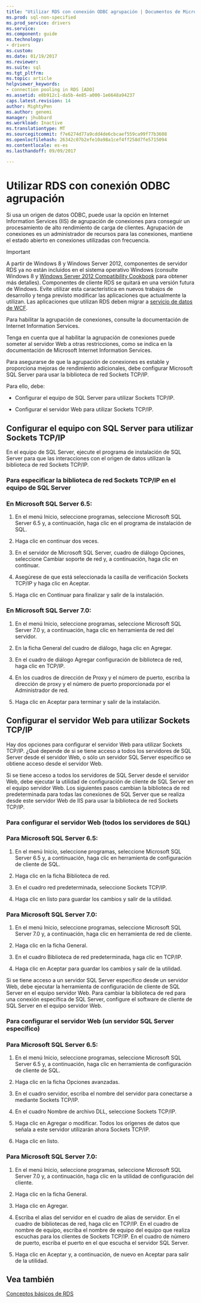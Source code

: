 ```yaml
---
title: "Utilizar RDS con conexión ODBC agrupación | Documentos de Microsoft"
ms.prod: sql-non-specified
ms.prod_service: drivers
ms.service: 
ms.component: guide
ms.technology:
- drivers
ms.custom: 
ms.date: 01/19/2017
ms.reviewer: 
ms.suite: sql
ms.tgt_pltfrm: 
ms.topic: article
helpviewer_keywords:
- connection pooling in RDS [ADO]
ms.assetid: e8b912c1-da5b-4e85-a000-1e6648a94237
caps.latest.revision: 14
author: MightyPen
ms.author: genemi
manager: jhubbard
ms.workload: Inactive
ms.translationtype: MT
ms.sourcegitcommit: f7e6274d77a9cdd4de6cbcaef559ca99f77b3608
ms.openlocfilehash: 26342c07b2efe10a98a1cef4ff258d7fe5715094
ms.contentlocale: es-es
ms.lasthandoff: 09/09/2017

---
```

# <a name="using-rds-with-odbc-connection-pooling"></a>Utilizar RDS con conexión ODBC agrupación
Si usa un origen de datos ODBC, puede usar la opción en Internet Information Services (IIS) de agrupación de conexiones para conseguir un procesamiento de alto rendimiento de carga de clientes. Agrupación de conexiones es un administrador de recursos para las conexiones, mantiene el estado abierto en conexiones utilizadas con frecuencia.  
  
> [!IMPORTANT]
>  A partir de Windows 8 y Windows Server 2012, componentes de servidor RDS ya no están incluidos en el sistema operativo Windows (consulte Windows 8 y [Windows Server 2012 Compatibility Cookbook](https://www.microsoft.com/en-us/download/details.aspx?id=27416) para obtener más detalles). Componentes de cliente RDS se quitará en una versión futura de Windows. Evite utilizar esta característica en nuevos trabajos de desarrollo y tenga previsto modificar las aplicaciones que actualmente la utilizan. Las aplicaciones que utilizan RDS deben migrar a [servicio de datos de WCF](http://go.microsoft.com/fwlink/?LinkId=199565).  
  
 Para habilitar la agrupación de conexiones, consulte la documentación de Internet Information Services.  
  
 Tenga en cuenta que al habilitar la agrupación de conexiones puede someter al servidor Web a otras restricciones, como se indica en la documentación de Microsoft Internet Information Services.  
  
 Para asegurarse de que la agrupación de conexiones es estable y proporciona mejoras de rendimiento adicionales, debe configurar Microsoft SQL Server para usar la biblioteca de red Sockets TCP/IP.  
  
 Para ello, debe:  
  
-   Configurar el equipo de SQL Server para utilizar Sockets TCP/IP.  
  
-   Configurar el servidor Web para utilizar Sockets TCP/IP.  
  
## <a name="configuring-the-sql-server-computer-to-use-tcpip-sockets"></a>Configurar el equipo con SQL Server para utilizar Sockets TCP/IP  
 En el equipo de SQL Server, ejecute el programa de instalación de SQL Server para que las interacciones con el origen de datos utilizan la biblioteca de red Sockets TCP/IP.  
  
### <a name="to-specify-the-tcpip-socket-network-library-on-the-sql-server-computer"></a>Para especificar la biblioteca de red Sockets TCP/IP en el equipo de SQL Server  
  
### <a name="in-microsoft-sql-server-65"></a>En Microsoft SQL Server 6.5:  
  
1.  En el menú Inicio, seleccione programas, seleccione Microsoft SQL Server 6.5 y, a continuación, haga clic en el programa de instalación de SQL.  
  
2.  Haga clic en continuar dos veces.  
  
3.  En el servidor de Microsoft SQL Server, cuadro de diálogo Opciones, seleccione Cambiar soporte de red y, a continuación, haga clic en continuar.  
  
4.  Asegúrese de que está seleccionada la casilla de verificación Sockets TCP/IP y haga clic en Aceptar.  
  
5.  Haga clic en Continuar para finalizar y salir de la instalación.  
  
### <a name="in-microsoft-sql-server-70"></a>En Microsoft SQL Server 7.0:  
  
1.  En el menú Inicio, seleccione programas, seleccione Microsoft SQL Server 7.0 y, a continuación, haga clic en herramienta de red del servidor.  
  
2.  En la ficha General del cuadro de diálogo, haga clic en Agregar.  
  
3.  En el cuadro de diálogo Agregar configuración de biblioteca de red, haga clic en TCP/IP.  
  
4.  En los cuadros de dirección de Proxy y el número de puerto, escriba la dirección de proxy y el número de puerto proporcionada por el Administrador de red.  
  
5.  Haga clic en Aceptar para terminar y salir de la instalación.  
  
## <a name="configuring-the-web-server-to-use-tcpip-sockets"></a>Configurar el servidor Web para utilizar Sockets TCP/IP  
 Hay dos opciones para configurar el servidor Web para utilizar Sockets TCP/IP. ¿Qué depende de si se tiene acceso a todos los servidores de SQL Server desde el servidor Web, o sólo un servidor SQL Server específico se obtiene acceso desde el servidor Web.  
  
 Si se tiene acceso a todos los servidores de SQL Server desde el servidor Web, debe ejecutar la utilidad de configuración de cliente de SQL Server en el equipo servidor Web. Los siguientes pasos cambian la biblioteca de red predeterminada para todas las conexiones de SQL Server que se realiza desde este servidor Web de IIS para usar la biblioteca de red Sockets TCP/IP.  
  
### <a name="to-configure-the-web-server-all-sql-servers"></a>Para configurar el servidor Web (todos los servidores de SQL)  
  
### <a name="for-microsoft-sql-server-65"></a>Para Microsoft SQL Server 6.5:  
  
1.  En el menú Inicio, seleccione programas, seleccione Microsoft SQL Server 6.5 y, a continuación, haga clic en herramienta de configuración de cliente de SQL.  
  
2.  Haga clic en la ficha Biblioteca de red.  
  
3.  En el cuadro red predeterminada, seleccione Sockets TCP/IP.  
  
4.  Haga clic en listo para guardar los cambios y salir de la utilidad.  
  
### <a name="for-microsoft-sql-server-70"></a>Para Microsoft SQL Server 7.0:  
  
1.  En el menú Inicio, seleccione programas, seleccione Microsoft SQL Server 7.0 y, a continuación, haga clic en herramienta de red de cliente.  
  
2.  Haga clic en la ficha General.  
  
3.  En el cuadro Biblioteca de red predeterminada, haga clic en TCP/IP.  
  
4.  Haga clic en Aceptar para guardar los cambios y salir de la utilidad.  
  
 Si se tiene acceso a un servidor SQL Server específico desde un servidor Web, debe ejecutar la herramienta de configuración de cliente de SQL Server en el equipo servidor Web. Para cambiar la biblioteca de red para una conexión específica de SQL Server, configure el software de cliente de SQL Server en el equipo servidor Web.  
  
### <a name="to-configure-the-web-server-a-specific-sql-server"></a>Para configurar el servidor Web (un servidor SQL Server específico)  
  
### <a name="for-microsoft-sql-server-65"></a>Para Microsoft SQL Server 6.5:  
  
1.  En el menú Inicio, seleccione programas, seleccione Microsoft SQL Server 6.5 y, a continuación, haga clic en herramienta de configuración de cliente de SQL.  
  
2.  Haga clic en la ficha Opciones avanzadas.  
  
3.  En el cuadro servidor, escriba el nombre del servidor para conectarse a mediante Sockets TCP/IP.  
  
4.  En el cuadro Nombre de archivo DLL, seleccione Sockets TCP/IP.  
  
5.  Haga clic en Agregar o modificar. Todos los orígenes de datos que señala a este servidor utilizarán ahora Sockets TCP/IP.  
  
6.  Haga clic en listo.  
  
### <a name="for-microsoft-sql-server-70"></a>Para Microsoft SQL Server 7.0:  
  
1.  En el menú Inicio, seleccione programas, seleccione Microsoft SQL Server 7.0 y, a continuación, haga clic en la utilidad de configuración del cliente.  
  
2.  Haga clic en la ficha General.  
  
3.  Haga clic en Agregar.  
  
4.  Escriba el alias del servidor en el cuadro de alias de servidor. En el cuadro de bibliotecas de red, haga clic en TCP/IP. En el cuadro de nombre de equipo, escriba el nombre de equipo del equipo que realiza escuchas para los clientes de Sockets TCP/IP. En el cuadro de número de puerto, escriba el puerto en el que escucha el servidor SQL Server.  
  
5.  Haga clic en Aceptar y, a continuación, de nuevo en Aceptar para salir de la utilidad.  
  
## <a name="see-also"></a>Vea también  
 [Conceptos básicos de RDS](../../../ado/guide/remote-data-service/rds-fundamentals.md)























